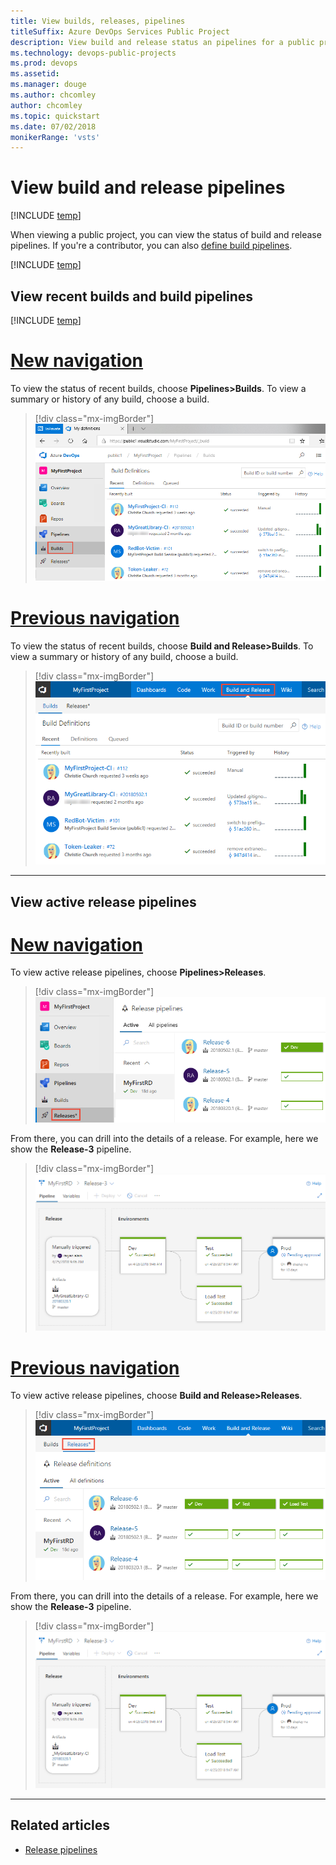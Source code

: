```yaml
---
title: View builds, releases, pipelines 
titleSuffix: Azure DevOps Services Public Project
description: View build and release status an pipelines for a public project
ms.technology: devops-public-projects
ms.prod: devops
ms.assetid: 
ms.manager: douge
ms.author: chcomley
author: chcomley
ms.topic: quickstart
ms.date: 07/02/2018
monikerRange: 'vsts'
---
```


# View build and release pipelines 

[!INCLUDE [temp](_shared/version-public-projects.md)]  

When viewing a public project, you can view the status of build and release pipelines. If you're a contributor, you can also [define build pipelines](../../pipelines/get-started-yaml.md?toc=/azure/devops/organizations/public/toc.json&bc=/azure/devops/organizations/public/breadcrumb/toc.json).  

[!INCLUDE [temp](_shared/anon-user.md)]   

## View recent builds and build pipelines  

[!INCLUDE [temp](../../_shared/new-navigation.md)] 


# [New navigation](#tab/new-nav)

To view the status of recent builds, choose **Pipelines>Builds**. To view a summary or history of any build, choose a build. 

> [!div class="mx-imgBorder"]
> ![Pipelines>Recent Builds, new navigation ](_img/pipelines/view-build-vert-brn.png)


# [Previous navigation](#tab/previous-nav)  

To view the status of recent builds, choose **Build and Release>Builds**. To view a summary or history of any build, choose a build. 

> [!div class="mx-imgBorder"]
> ![Build and Release>Recent Builds page ](_img/pipelines/view-build-status.png)


---


## View active release pipelines

# [New navigation](#tab/new-nav)  

To view active release pipelines, choose **Pipelines>Releases**. 

> [!div class="mx-imgBorder"]
> ![Pipelines, Recent Releases, new navigation ](_img/pipelines/view-releases-vert.png)

From there, you can drill into the details of a release. For example, here we show  the **Release-3** pipeline.   

> [!div class="mx-imgBorder"]
> ![Pipelines, Build status page ](_img/pipelines/release-chart.png)


# [Previous navigation](#tab/previous-nav)  

To view active release pipelines, choose **Build and Release>Releases**. 

> [!div class="mx-imgBorder"]
> ![Build and Release>Recent releases page ](_img/pipelines/view-releases.png)

From there, you can drill into the details of a release. For example, here we show the **Release-3** pipeline.   

> [!div class="mx-imgBorder"]
> ![Build and Release>Build status page ](_img/pipelines/release-chart.png)



---

## Related articles 

- [Release pipelines](../../pipelines/release/index.md)